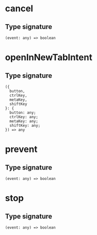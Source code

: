 # cancel

## Type signature

```
(event: any) => boolean
```

# openInNewTabIntent

## Type signature

```
({
  button,
  ctrlKey,
  metaKey,
  shiftKey
}: {
  button: any;
  ctrlKey: any;
  metaKey: any;
  shiftKey: any;
}) => any
```

# prevent

## Type signature

```
(event: any) => boolean
```

# stop

## Type signature

```
(event: any) => boolean
```
